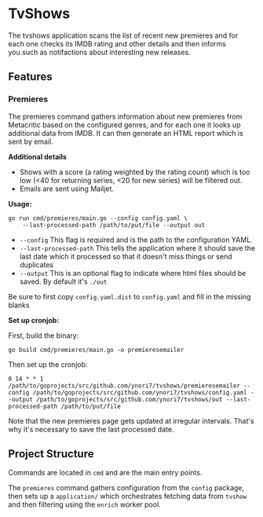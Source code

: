 # TvShows
The tvshows application scans the list of recent new premieres and for each one 
checks its IMDB rating and other details and then informs you.such as notifactions 
about interesting new releases.

## Features

### Premieres
The premieres command gathers information about new premieres from Metacritic based on
the configured genres, and for each one it looks up additional data from IMDB. It can then generate 
 an HTML report which is sent by email. 

**Additional details**
- Shows with a score (a rating weighted by the rating count) which is too low (<40 for 
   returning series, <20 for new series) will be filtered out.
-  Emails are sent using Mailjet.
 

**Usage:**

```
go run cmd/premieres/main.go --config config.yaml \
    --last-processed-path /path/to/put/file --output out
```

- `--config` This flag is required and is the path to the configuration YAML.
- `--last-processed-path` This tells the application where it should save the last date
which it processed so that it doesn't miss things or send duplicates
- `--output` This is an optional flag to indicate where html files should be saved. 
By default it's `./out`

Be sure to first copy `config.yaml.dist` to `config.yaml` and fill in the missing blanks

**Set up cronjob:**

First, build the binary:
```
go build cmd/premieres/main.go -o premieresemailer
```

Then set up the cronjob:
```
0 14 * * 1 /path/to/goprojects/src/github.com/ynori7/tvshows/premieresemailer --config /path/to/goprojects/src/github.com/ynori7/tvshows/config.yaml --output /path/to/goprojects/src/github.com/ynori7/tvshows/out --last-processed-path /path/to/put/file
```

Note that the new premieres page gets updated at irregular intervals. That's why it's necessary
to save the last processed date. 

## Project Structure

Commands are located in `cmd` and are the main entry points.

The `premieres` command gathers configuration from the `config` package, then sets up
a `application/` which orchestrates fetching data from `tvshow` and then filtering 
using the `enrich` worker pool.
